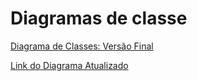 # Diagramas de classe
[Diagrama de Classes: Versão Final](./diagramaClasses.png)

[Link do Diagrama Atualizado]([https://lucid.app/lucidchart/4be5f91c-0f3a-4cf1-9fad-c59dbec39d87/edit?viewport_loc=101%2C285%2C2219%2C1100%2C0_0&invitationId=inv_cdce1c37-3862-4878-b8a5-0c66c5244ff4](https://lucid.app/lucidchart/4be5f91c-0f3a-4cf1-9fad-c59dbec39d87/edit?viewport_loc=-490%2C174%2C2456%2C1159%2C0_0&invitationId=inv_cdce1c37-3862-4878-b8a5-0c66c5244ff4))
